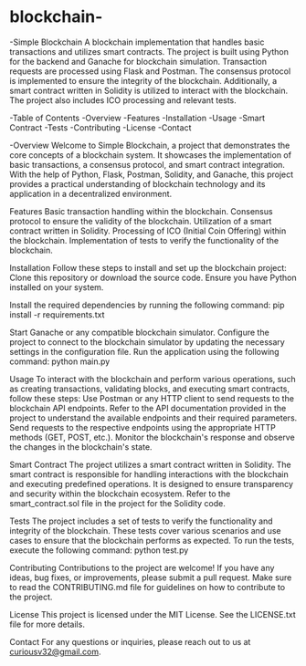 # blockchain-
-Simple Blockchain
A blockchain implementation that handles basic transactions and utilizes smart contracts. The project is built using Python for the backend and Ganache for blockchain simulation. Transaction requests are processed using Flask and Postman. The consensus protocol is implemented to ensure the integrity of the blockchain. Additionally, a smart contract written in Solidity is utilized to interact with the blockchain. The project also includes ICO processing and relevant tests.

-Table of Contents
-Overview
-Features
-Installation
-Usage
-Smart Contract
-Tests
-Contributing
-License
-Contact

-Overview
Welcome to Simple Blockchain, a project that demonstrates the core concepts of a blockchain system.
It showcases the implementation of basic transactions, a consensus protocol, and smart contract integration. 
With the help of Python, Flask, Postman, Solidity, and Ganache, this project provides a practical understanding of blockchain technology and its application in a decentralized environment.

Features
Basic transaction handling within the blockchain.
Consensus protocol to ensure the validity of the blockchain.
Utilization of a smart contract written in Solidity.
Processing of ICO (Initial Coin Offering) within the blockchain.
Implementation of tests to verify the functionality of the blockchain.

Installation
Follow these steps to install and set up the blockchain project:
Clone this repository or download the source code.
Ensure you have Python installed on your system.

Install the required dependencies by running the following command:
pip install -r requirements.txt

Start Ganache or any compatible blockchain simulator.
Configure the project to connect to the blockchain simulator by updating the necessary settings in the configuration file.
Run the application using the following command:
python main.py

Usage
To interact with the blockchain and perform various operations, such as creating transactions, validating blocks, and executing smart contracts, follow these steps:
Use Postman or any HTTP client to send requests to the blockchain API endpoints.
Refer to the API documentation provided in the project to understand the available endpoints and their required parameters.
Send requests to the respective endpoints using the appropriate HTTP methods (GET, POST, etc.).
Monitor the blockchain's response and observe the changes in the blockchain's state.

Smart Contract
The project utilizes a smart contract written in Solidity. 
The smart contract is responsible for handling interactions with the blockchain and executing predefined operations. 
It is designed to ensure transparency and security within the blockchain ecosystem. 
Refer to the smart_contract.sol file in the project for the Solidity code.

Tests
The project includes a set of tests to verify the functionality and integrity of the blockchain. 
These tests cover various scenarios and use cases to ensure that the blockchain performs as expected. To run the tests, execute the following command:
python test.py

Contributing
Contributions to the project are welcome! If you have any ideas, bug fixes, or improvements, please submit a pull request. Make sure to read the CONTRIBUTING.md file for guidelines on how to contribute to the project.

License
This project is licensed under the MIT License. See the LICENSE.txt file for more details.

Contact
For any questions or inquiries, please reach out to us at curiousv32@gmail.com.
